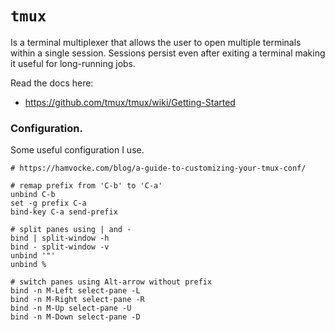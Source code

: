 # `tmux`
Is a terminal multiplexer that allows the user to open multiple terminals within a single session. Sessions persist even after exiting a terminal making it useful for long-running jobs.

Read the docs here:
* https://github.com/tmux/tmux/wiki/Getting-Started

### Configuration.
Some useful configuration I use.
```
# https://hamvocke.com/blog/a-guide-to-customizing-your-tmux-conf/

# remap prefix from 'C-b' to 'C-a'
unbind C-b
set -g prefix C-a
bind-key C-a send-prefix

# split panes using | and -
bind | split-window -h
bind - split-window -v
unbind '"'
unbind %

# switch panes using Alt-arrow without prefix
bind -n M-Left select-pane -L
bind -n M-Right select-pane -R
bind -n M-Up select-pane -U
bind -n M-Down select-pane -D
```